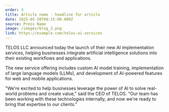 ```yaml
---
order: 3
title: Article name - headline for article
date: 2025-05-28T00:15:00.000Z
source: Press Name
image: /images/blog_3.png
link: https://example.com/telos-ai-services
---
```

TELOS LLC announced today the launch of their new AI implementation services, helping businesses integrate artificial intelligence solutions into their existing workflows and applications.

The new service offering includes custom AI model training, implementation of large language models (LLMs), and development of AI-powered features for web and mobile applications.

"We're excited to help businesses leverage the power of AI to solve real-world problems and create value," said the CEO of TELOS. "Our team has been working with these technologies internally, and now we're ready to bring that expertise to our clients."
